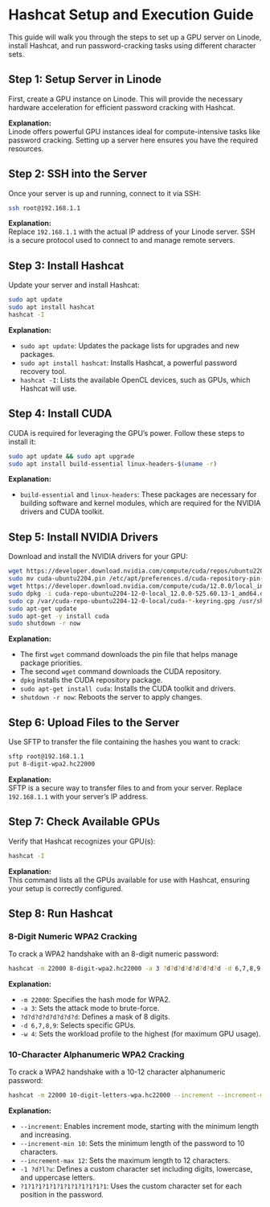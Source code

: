 # Hashcat Setup and Execution Guide

This guide will walk you through the steps to set up a GPU server on Linode, install Hashcat, and run password-cracking tasks using different character sets.

## Step 1: Setup Server in Linode

First, create a GPU instance on Linode. This will provide the necessary hardware acceleration for efficient password cracking with Hashcat.

**Explanation:**  
Linode offers powerful GPU instances ideal for compute-intensive tasks like password cracking. Setting up a server here ensures you have the required resources.

## Step 2: SSH into the Server

Once your server is up and running, connect to it via SSH:

```bash
ssh root@192.168.1.1
```

**Explanation:**  
Replace `192.168.1.1` with the actual IP address of your Linode server. SSH is a secure protocol used to connect to and manage remote servers.

## Step 3: Install Hashcat

Update your server and install Hashcat:

```bash
sudo apt update
sudo apt install hashcat
hashcat -I
```

**Explanation:**  
- `sudo apt update`: Updates the package lists for upgrades and new packages.
- `sudo apt install hashcat`: Installs Hashcat, a powerful password recovery tool.
- `hashcat -I`: Lists the available OpenCL devices, such as GPUs, which Hashcat will use.

## Step 4: Install CUDA

CUDA is required for leveraging the GPU’s power. Follow these steps to install it:

```bash
sudo apt update && sudo apt upgrade
sudo apt install build-essential linux-headers-$(uname -r)
```

**Explanation:**  
- `build-essential` and `linux-headers`: These packages are necessary for building software and kernel modules, which are required for the NVIDIA drivers and CUDA toolkit.

## Step 5: Install NVIDIA Drivers

Download and install the NVIDIA drivers for your GPU:

```bash
wget https://developer.download.nvidia.com/compute/cuda/repos/ubuntu2204/x86_64/cuda-ubuntu2204.pin
sudo mv cuda-ubuntu2204.pin /etc/apt/preferences.d/cuda-repository-pin-600
wget https://developer.download.nvidia.com/compute/cuda/12.0.0/local_installers/cuda-repo-ubuntu2204-12-0-local_12.0.0-525.60.13-1_amd64.deb
sudo dpkg -i cuda-repo-ubuntu2204-12-0-local_12.0.0-525.60.13-1_amd64.deb
sudo cp /var/cuda-repo-ubuntu2204-12-0-local/cuda-*-keyring.gpg /usr/share/keyrings/
sudo apt-get update
sudo apt-get -y install cuda
sudo shutdown -r now
```

**Explanation:**  
- The first `wget` command downloads the pin file that helps manage package priorities.
- The second `wget` command downloads the CUDA repository.
- `dpkg` installs the CUDA repository package.
- `sudo apt-get install cuda`: Installs the CUDA toolkit and drivers.
- `shutdown -r now`: Reboots the server to apply changes.

## Step 6: Upload Files to the Server

Use SFTP to transfer the file containing the hashes you want to crack:

```bash
sftp root@192.168.1.1
put 8-digit-wpa2.hc22000
```

**Explanation:**  
SFTP is a secure way to transfer files to and from your server. Replace `192.168.1.1` with your server’s IP address.

## Step 7: Check Available GPUs

Verify that Hashcat recognizes your GPU(s):

```bash
hashcat -I
```

**Explanation:**  
This command lists all the GPUs available for use with Hashcat, ensuring your setup is correctly configured.

## Step 8: Run Hashcat

### 8-Digit Numeric WPA2 Cracking

To crack a WPA2 handshake with an 8-digit numeric password:

```bash
hashcat -m 22000 8-digit-wpa2.hc22000 -a 3 ?d?d?d?d?d?d?d?d -d 6,7,8,9 -w 4
```

**Explanation:**  
- `-m 22000`: Specifies the hash mode for WPA2.
- `-a 3`: Sets the attack mode to brute-force.
- `?d?d?d?d?d?d?d?d`: Defines a mask of 8 digits.
- `-d 6,7,8,9`: Selects specific GPUs.
- `-w 4`: Sets the workload profile to the highest (for maximum GPU usage).

### 10-Character Alphanumeric WPA2 Cracking

To crack a WPA2 handshake with a 10-12 character alphanumeric password:

```bash
hashcat -m 22000 10-digit-letters-wpa.hc22000 --increment --increment-min 10 --increment-max 12 -1 ?d?l?u -a 3 ?1?1?1?1?1?1?1?1?1?1?1?1 -d 6,7,8,9 -w 4
```

**Explanation:**  
- `--increment`: Enables increment mode, starting with the minimum length and increasing.
- `--increment-min 10`: Sets the minimum length of the password to 10 characters.
- `--increment-max 12`: Sets the maximum length to 12 characters.
- `-1 ?d?l?u`: Defines a custom character set including digits, lowercase, and uppercase letters.
- `?1?1?1?1?1?1?1?1?1?1?1?1`: Uses the custom character set for each position in the password.


